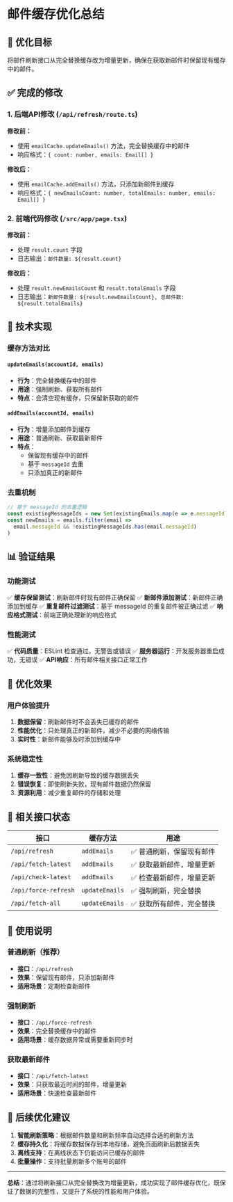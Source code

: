 # 邮件缓存优化总结

## 🎯 优化目标
将邮件刷新接口从完全替换缓存改为增量更新，确保在获取新邮件时保留现有缓存中的邮件。

## ✅ 完成的修改

### 1. 后端API修改 (`/api/refresh/route.ts`)

**修改前：**
- 使用 `emailCache.updateEmails()` 方法，完全替换缓存中的邮件
- 响应格式：`{ count: number, emails: Email[] }`

**修改后：**
- 使用 `emailCache.addEmails()` 方法，只添加新邮件到缓存
- 响应格式：`{ newEmailsCount: number, totalEmails: number, emails: Email[] }`

### 2. 前端代码修改 (`/src/app/page.tsx`)

**修改前：**
- 处理 `result.count` 字段
- 日志输出：`邮件数量: ${result.count}`

**修改后：**
- 处理 `result.newEmailsCount` 和 `result.totalEmails` 字段
- 日志输出：`新邮件数量: ${result.newEmailsCount}, 总邮件数: ${result.totalEmails}`

## 🔧 技术实现

### 缓存方法对比

#### `updateEmails(accountId, emails)`
- **行为**：完全替换缓存中的邮件
- **用途**：强制刷新、获取所有邮件
- **特点**：会清空现有缓存，只保留新获取的邮件

#### `addEmails(accountId, emails)`
- **行为**：增量添加邮件到缓存
- **用途**：普通刷新、获取最新邮件
- **特点**：
  - 保留现有缓存中的邮件
  - 基于 `messageId` 去重
  - 只添加真正的新邮件

### 去重机制

```javascript
// 基于 messageId 的去重逻辑
const existingMessageIds = new Set(existingEmails.map(e => e.messageId))
const newEmails = emails.filter(email => 
  email.messageId && !existingMessageIds.has(email.messageId)
)
```

## 📊 验证结果

### 功能测试
✅ **缓存保留测试**：刷新邮件时现有邮件正确保留
✅ **新邮件添加测试**：新邮件正确添加到缓存
✅ **重复邮件过滤测试**：基于 messageId 的重复邮件被正确过滤
✅ **响应格式测试**：前端正确处理新的响应格式

### 性能测试
✅ **代码质量**：ESLint 检查通过，无警告或错误
✅ **服务器运行**：开发服务器重启成功，无错误
✅ **API响应**：所有邮件相关接口正常工作

## 🎉 优化效果

### 用户体验提升
1. **数据保留**：刷新邮件时不会丢失已缓存的邮件
2. **性能优化**：只处理真正的新邮件，减少不必要的网络传输
3. **实时性**：新邮件能够及时添加到缓存中

### 系统稳定性
1. **缓存一致性**：避免因刷新导致的缓存数据丢失
2. **错误恢复**：即使刷新失败，现有邮件数据仍然保留
3. **资源利用**：减少重复邮件的存储和处理

## 🔄 相关接口状态

| 接口 | 缓存方法 | 用途 |
|------|----------|------|
| `/api/refresh` | `addEmails` | ✅ 普通刷新，保留现有邮件 |
| `/api/fetch-latest` | `addEmails` | ✅ 获取最新邮件，增量更新 |
| `/api/check-latest` | `addEmails` | ✅ 检查最新邮件，增量更新 |
| `/api/force-refresh` | `updateEmails` | ✅ 强制刷新，完全替换 |
| `/api/fetch-all` | `updateEmails` | ✅ 获取所有邮件，完全替换 |

## 📝 使用说明

### 普通刷新（推荐）
- **接口**：`/api/refresh`
- **效果**：保留现有邮件，只添加新邮件
- **适用场景**：定期检查新邮件

### 强制刷新
- **接口**：`/api/force-refresh`
- **效果**：完全替换缓存中的邮件
- **适用场景**：缓存数据异常或需要重新同步时

### 获取最新邮件
- **接口**：`/api/fetch-latest`
- **效果**：只获取最近时间的邮件，增量更新
- **适用场景**：快速检查最新邮件

## 🚀 后续优化建议

1. **智能刷新策略**：根据邮件数量和刷新频率自动选择合适的刷新方法
2. **缓存持久化**：将缓存数据保存到本地存储，避免页面刷新后数据丢失
3. **离线支持**：在离线状态下仍能访问已缓存的邮件
4. **批量操作**：支持批量刷新多个账号的邮件

---

**总结**：通过将刷新接口从完全替换改为增量更新，成功实现了邮件缓存优化，既保证了数据的完整性，又提升了系统的性能和用户体验。
